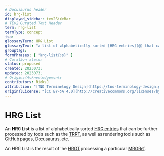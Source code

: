 ```yaml
---
# Docusaurus header
id: hrg-list
displayed_sidebar: tev2SideBar
# TEv2 Curated Text Header
term: hrg-list
termType: concept
isa: 
glossaryTerm: HRG List
glossaryText: "a list of alphabetically sorted [HRG entries](@) that can be further processed by tools such as the [TRRT](@), as well as rendering tools such as GitHub pages, Docusaurus, etc."
grouptags: 
formPhrases: [ "hrg-list{ss}" ]
# Curation status
status: proposed
created: 20230731
updated: 20230731
# Origins/Acknowledgements
contributors: RieksJ
attribution: "[TNO Terminology Design](https://tno-terminology-design.github.io/tev2-specifications/docs)"
originalLicense: "[CC BY-SA 4.0](http://creativecommons.org/licenses/by-sa/4.0/?ref=chooser-v1)"
---
```


# HRG List

An **HRG List** is a list of alphabetically sorted [HRG entries](@) that can be further processed by tools such as the [TRRT](@), as well as rendering tools such as GitHub pages, Docusaurus, etc.

An HRG List is the result of the [HRGT](@) processing a particular [MRGRef](@).